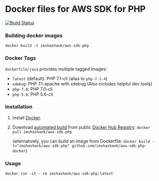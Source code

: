 # Docker files for AWS SDK for PHP

[![Build Status](https://img.shields.io/travis/aws/aws-sdk-php.svg?style=flat)](https://travis-ci.org/imshashank/aws-sdk-php-docker)

### Building docker images

```
docker build -t imshashank/aws-sdk-php .
```

### Docker Tags

`dockerfile/java` provides multiple tagged images:

* `latest` (default): PHP 7.1-cli (alias to `php-7.1.4`)
* `xdebug`: PHP 7.1-apache with xdebug (Also includes helpful dev tools)
* `php-7.0`: PHP 7.0-cli
* `php-5.6`: PHP 5.6-cli

### Installation

1. Install [Docker](https://www.docker.com/).

2. Download [automated build](https://hub.docker.com/r/imshashank/aws-sdk-php/) from public [Docker Hub Registry](https://registry.hub.docker.com/): `docker pull imshashank/aws-sdk-php`

   (alternatively, you can build an image from Dockerfile: `docker build -t="imshashank/aws-sdk-php" github.com/imshashank/aws-sdk-php-docker`)


### Usage

    docker run -it --rm imshashank/aws-sdk-php:latest
